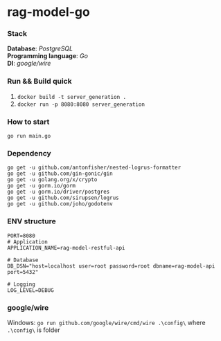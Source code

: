 # rag-model-go

### Stack
**Database**: _PostgreSQL_  
**Programming language**: _Go_  
**DI**: _google/wire_

### Run && Build quick

1. `docker build -t server_generation .`
2. `docker run -p 8080:8080 server_generation`


### How to start

`go run main.go`

### Dependency
`go get -u github.com/antonfisher/nested-logrus-formatter`  
`go get -u github.com/gin-gonic/gin`  
`go get -u golang.org/x/crypto`  
`go get -u gorm.io/gorm`  
`go get -u gorm.io/driver/postgres`  
`go get -u github.com/sirupsen/logrus`  
`go get -u github.com/joho/godotenv`  

### ENV structure

```
PORT=8080
# Application
APPLICATION_NAME=rag-model-restful-api

# Database
DB_DSN="host=localhost user=root password=root dbname=rag-model-api port=5432"

# Logging
LOG_LEVEL=DEBUG
```

### google/wire

Windows: `go run github.com/google/wire/cmd/wire .\config\` where `.\config\` is folder